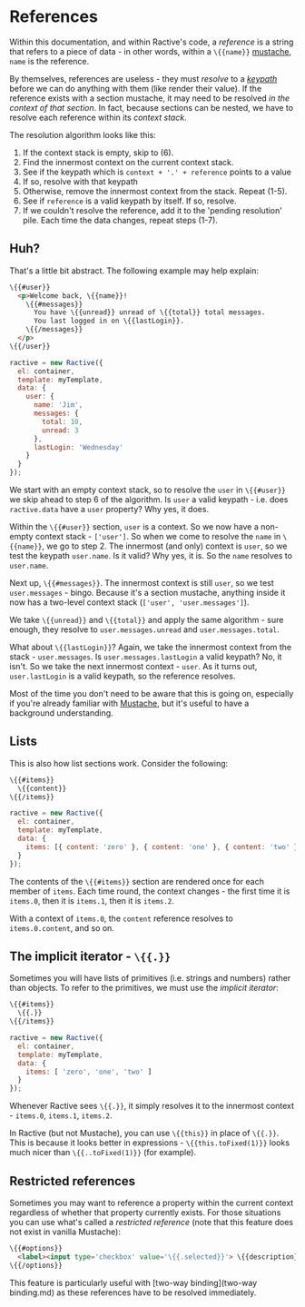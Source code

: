 # References

Within this documentation, and within Ractive's code, a *reference* is a string that refers to a piece of data - in other words, within a `\{{name}}` [mustache](mustaches.md), `name` is the reference.

By themselves, references are useless - they must *resolve* to a *[keypath](keypaths.md)* before we can do anything with them (like render their value). If the reference exists with a section mustache, it may need to be resolved *in the context of that section*. In fact, because sections can be nested, we have to resolve each reference within its *context stack*.

The resolution algorithm looks like this:

1. If the context stack is empty, skip to (6).
2. Find the innermost context on the current context stack.
3. See if the keypath which is `context + '.' + reference` points to a value
4. If so, resolve with that keypath
5. Otherwise, remove the innermost context from the stack. Repeat (1-5).
6. See if `reference` is a valid keypath by itself. If so, resolve.
7. If we couldn't resolve the reference, add it to the 'pending resolution' pile. Each time the data changes, repeat steps (1-7).


## Huh?

That's a little bit abstract. The following example may help explain:

```html
\{{#user}}
  <p>Welcome back, \{{name}}!
    \{{#messages}}
      You have \{{unread}} unread of \{{total}} total messages.
      You last logged in on \{{lastLogin}}.
    \{{/messages}}
  </p>
\{{/user}}
```

```js
ractive = new Ractive({
  el: container,
  template: myTemplate,
  data: {
    user: {
      name: 'Jim',
      messages: {
        total: 10,
        unread: 3
      },
      lastLogin: 'Wednesday'
    }
  }
});
```

We start with an empty context stack, so to resolve the `user` in `\{{#user}}` we skip ahead to step 6 of the algorithm. Is `user` a valid keypath - i.e. does `ractive.data` have a `user` property? Why yes, it does.

Within the `\{{#user}}` section, `user` is a context. So we now have a non-empty context stack - `['user']`. So when we come to resolve the `name` in `\{{name}}`, we go to step 2. The innermost (and only) context is `user`, so we test the keypath `user.name`. Is it valid? Why yes, it is. So the `name` resolves to `user.name`.

Next up, `\{{#messages}}`. The innermost context is still `user`, so we test `user.messages` - bingo. Because it's a section mustache, anything inside it now has a two-level context stack (`['user', 'user.messages']`).

We take `\{{unread}}` and `\{{total}}` and apply the same algorithm - sure enough, they resolve to `user.messages.unread` and `user.messages.total`.

What about `\{{lastLogin}}`? Again, we take the innermost context from the stack - `user.messages`. Is `user.messages.lastLogin` a valid keypath? No, it isn't. So we take the next innermost context - `user`. As it turns out, `user.lastLogin` is a valid keypath, so the reference resolves.

Most of the time you don't need to be aware that this is going on, especially if you're already familiar with [Mustache](mustaches.md), but it's useful to have a background understanding.


## Lists

This is also how list sections work. Consider the following:

```html
\{{#items}}
  \{{content}}
\{{/items}}
```

```js
ractive = new Ractive({
  el: container,
  template: myTemplate,
  data: {
    items: [{ content: 'zero' }, { content: 'one' }, { content: 'two' }]
  }
});
```

The contents of the `\{{#items}}` section are rendered once for each member of `items`. Each time round, the context changes - the first time it is `items.0`, then it is `items.1`, then it is `items.2`.

With a context of `items.0`, the `content` reference resolves to `items.0.content`, and so on.


## The implicit iterator - `\{{.}}`

Sometimes you will have lists of primitives (i.e. strings and numbers) rather than objects. To refer to the primitives, we must use the *implicit iterator*:

```html
\{{#items}}
  \{{.}}
\{{/items}}
```

```js
ractive = new Ractive({
  el: container,
  template: myTemplate,
  data: {
    items: [ 'zero', 'one', 'two' ]
  }
});
```

Whenever Ractive sees `\{{.}}`, it simply resolves it to the innermost context - `items.0`, `items.1`, `items.2`.

In Ractive (but not Mustache), you can use `\{{this}}` in place of `\{{.}}`. This is because it looks better in expressions - `\{{this.toFixed(1)}}` looks much nicer than `\{{..toFixed(1)}}` (for example).

## Restricted references

Sometimes you may want to reference a property within the current context regardless of whether that property currently exists. For those situations you can use what's called a *restricted reference* (note that this feature does not exist in vanilla Mustache):

```html
\{{#options}}
  <label><input type='checkbox' value='\{{.selected}}'> \{{description}}</label>
\{{/options}}
```

This feature is particularly useful with [two-way binding](two-way binding.md) as these references have to be resolved immediately.